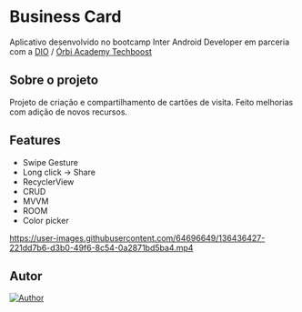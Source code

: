 # Business Card

Aplicativo desenvolvido no bootcamp Inter Android Developer em parceria com a [DIO](https://digitalinnovation.one/) / [Órbi Academy Techboost](https://digitalinnovation.one/tech-boost)

## Sobre o projeto

Projeto de criação e compartilhamento de cartões de visita. Feito melhorias com adição de novos recursos. 


## Features
- Swipe Gesture </br>
- Long click -> Share </br>
- RecyclerView </br>
- CRUD </br>
- MVVM </br>
- ROOM </br>
- Color picker </br>

    



         


https://user-images.githubusercontent.com/64696649/136436427-221dd7b6-d3b0-49f6-8c54-0a2871bd5ba4.mp4




## Autor
[![Author](https://img.shields.io/static/v1?label=@author&message=Waldir%20Cavalcanti&color=important)](https://github.com/waldircavalcanti)
